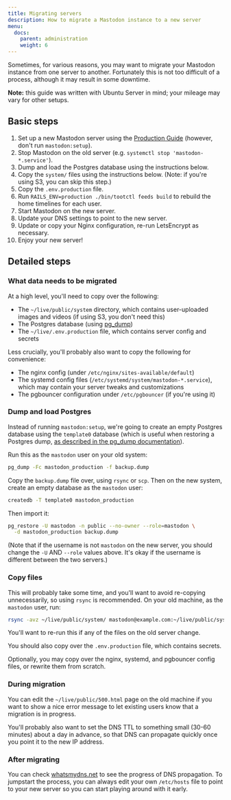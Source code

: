 ```yaml
---
title: Migrating servers
description: How to migrate a Mastodon instance to a new server
menu:
  docs:
    parent: administration
    weight: 6
---
```


Sometimes, for various reasons, you may want to migrate your Mastodon instance from one server to another. Fortunately this is not too difficult of a process, although it may result in some downtime.

**Note:** this guide was written with Ubuntu Server in mind; your mileage may vary for other setups.

Basic steps
----

1. Set up a new Mastodon server using the [Production Guide](/administration/installation/) (however, don't run `mastodon:setup`).
2. Stop Mastodon on the old server (e.g. `systemctl stop 'mastodon-*.service'`).
3. Dump and load the Postgres database using the instructions below.
4. Copy the `system/` files using the instructions below. (Note: if you're using S3, you can skip this step.)
5. Copy the `.env.production` file.
6. Run `RAILS_ENV=production ./bin/tootctl feeds build` to rebuild the home timelines for each user.
7. Start Mastodon on the new server.
8. Update your DNS settings to point to the new server.
9. Update or copy your Nginx configuration, re-run LetsEncrypt as necessary.
10. Enjoy your new server!

Detailed steps
----

### What data needs to be migrated

At a high level, you'll need to copy over the following:

- The `~/live/public/system` directory, which contains user-uploaded images and videos (if using S3, you don't need this)
- The Postgres database (using [pg\_dump](https://www.postgresql.org/docs/9.1/static/backup-dump.html))
- The `~/live/.env.production` file, which contains server config and secrets

Less crucially, you'll probably also want to copy the following for convenience:

- The nginx config (under `/etc/nginx/sites-available/default`)
- The systemd config files (`/etc/systemd/system/mastodon-*.service`), which may contain your server tweaks and customizations
- The pgbouncer configuration under `/etc/pgbouncer` (if you're using it)

### Dump and load Postgres

Instead of running `mastodon:setup`, we're going to create an empty Postgres database 
using the `template0` database (which is useful when restoring a Postgres dump, 
[as described in the pg\_dump documentation](https://www.postgresql.org/docs/9.1/static/backup-dump.html#BACKUP-DUMP-RESTORE)).

Run this as the `mastodon` user on your old system:

```bash
pg_dump -Fc mastodon_production -f backup.dump
```

Copy the `backup.dump` file over, using `rsync` or `scp`. Then on the new system, 
create an empty database as the `mastodon` user:

```bash
createdb -T template0 mastodon_production
```

Then import it:

```bash
pg_restore -U mastodon -n public --no-owner --role=mastodon \
  -d mastodon_production backup.dump
```

(Note that if the username is not `mastodon` on the new server, you should change the 
`-U` AND `--role` values above. It's okay if the username is different between the two servers.)

### Copy files

This will probably take some time, and you'll want to avoid re-copying unnecessarily, so using `rsync` is recommended.
On your old machine, as the `mastodon` user, run:

```bash
rsync -avz ~/live/public/system/ mastodon@example.com:~/live/public/system/
```

You'll want to re-run this if any of the files on the old server change.

You should also copy over the `.env.production` file, which contains secrets.

Optionally, you may copy over the 
nginx, systemd, and pgbouncer config files, or rewrite them from scratch.

### During migration

You can edit the `~/live/public/500.html` page on the old machine if you want to show a nice error message to
let existing users know that a migration is in progress.

You'll probably also want to set the DNS TTL to something small (30-60 minutes) about a day in advance, so
that DNS can propagate quickly once you point it to the new IP address.

### After migrating

You can check [whatsmydns.net](http://whatsmydns.net/) to see the progress of DNS propagation.
To jumpstart the process, you can always edit your own `/etc/hosts` file to point to your new server so
you can start playing around with it early.
